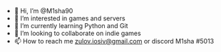 - 👋 Hi, I’m @M1sha90
- 👀 I’m interested in games and servers
- 🌱 I’m currently learning Python and Git
- 💞️ I’m looking to collaborate on indie games
- 📫 How to reach me zulov.iosiv@gmail.com or discord M1sha #5013

<!---
M1sha90/M1sha90 is a ✨ special ✨ repository because its `README.md` (this file) appears on your GitHub profile.
You can click the Preview link to take a look at your changes.
--->
